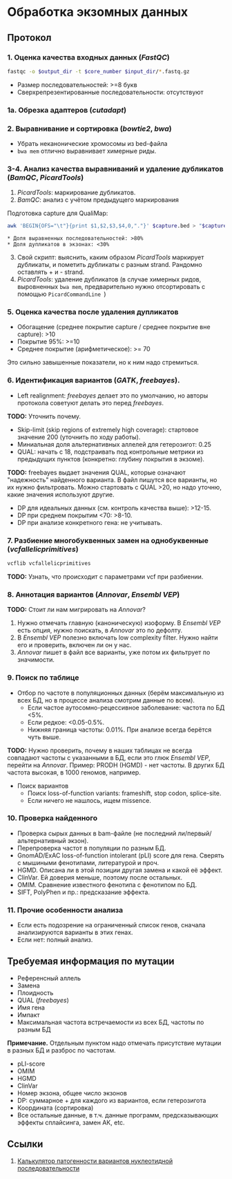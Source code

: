 # Обработка экзомных данных

## Протокол

### 1. Оценка качества входных данных (*FastQC*)

```bash
fastqc -o $output_dir -t $core_number $input_dir/*.fastq.gz
```

* Размер последовательностей: >=8 букв
* Сверхрепрезентированные последовательности: отсутствуют

### 1a. Обрезка адаптеров (*cutadapt*)

### 2. Выравнивание и сортировка (*bowtie2*, *bwa*)

* Убрать неканонические хромосомы из bed-файла
* `bwa mem` отлично выравнивает химерные риды.

### 3-4. Анализ качества выравниваний и удаление дубликатов (*BamQC*, *PicardTools*)

1. *PicardTools*: маркирование дубликатов.
2. *BamQC*: анализ с учётом предыдущего маркирования

Подготовка capture для QualiMap:

```bash
awk 'BEGIN{OFS="\t"}{print $1,$2,$3,$4,0,"."}' $capture.bed > "$capture"_QualiMap.bed
```

	* Доля выравненных последовательностей: >80%
	* Доля дупликатов в экзонах: <30%
3. Свой скрипт: выяснить, каким образом *PicardTools* маркирует дубликаты, и пометить дубликаты с разным strand. Рандомно оставлять + и - strand.
4. *PicardTools*: удаление дубликатов (в случае химерных ридов, выровненных `bwa mem`, предварительно нужно отсортировать с помощью `PicardCommandLine `)

### 5. Оценка качества после удаления дупликатов

* Обогащение (среднее покрытие capture / среднее покрытие вне capture): >10
* Покрытие 95%: >=10
* Среднее покрытие (арифметическое): >= 70

Это сильно завышенные показатели, но к ним надо стремиться.

### 6. Идентификация вариантов (*GATK*, *freebayes*).

* Left realignment: *freebayes* делает это по умолчанию, но авторы протокола советуют делать это перед *freebayes*. 

**TODO:** Уточнить почему.

* Skip-limit (skip regions of extremely high coverage): стартовое значение 200 (уточнить по ходу работы).
* Миниальная доля альтернативных аллелей для гетерозигот: 0.25
* QUAL: начать с 18, подстраивать под контрольные метрики из предыдущих пунктов (конкретно: глубину покрытия в экзоме).

**TODO:** freebayes выдает значения QUAL, которые означают "надежность" найденного варианта. В файл пишутся все варианты, но их нужно фильтровать. Можно стартовать с QUAL >20, но надо уточню, какие значения используют другие.

* DP для идеальных данных (см. контроль качества выше): >12-15.
* DP при среднем покрытим <70: >8-10.
* DP при анализе конкретного гена: не учитывать.

### 7. Разбиение многобуквенных замен на однобуквенные (*vcfallelicprimitives*)

```bash
vcflib vcfallelicprimitives
```

**TODO:** Узнать, что происходит с параметрами vcf при разбиении.

### 8. Аннотация вариантов (*Annovar*, *Ensembl VEP*)

**TODO:** Стоит ли нам мигрировать на *Annovar*?

1. Нужно отмечать главную (каноническую) изоформу. В *Ensembl VEP* есть опция, нужно поискать, в *Annovar* это по дефолту. 
2. В *Ensembl VEP* полезно включать low complexity filter. Нужно найти его и проверить, включен ли он у нас.
3. *Annovar* пишет в файл все варианты, уже потом их фильтрует по значимости.

### 9. Поиск по таблице

* Отбор по частоте в популяционных данных (берём максимальную из всех БД, но в процессе анализа смотрим данные по всем).
	* Если частое аутосомно-рецессивное заболевание: частота по БД <5%.
	* Если редкое: <0.05-0.5%. 
	* Нижняя граница частоты: 0.01%. При анализе всегда берётся чуть выше.

**TODO:** Нужно проверить, почему в наших таблицах не всегда совпадают частоты с указанными в БД, если это глюк *Ensembl VEP*, перейти на *Annovar*. Пример: PRODH (HGMD) - нет частоты. В других БД частота высокая, в 1000 геномов, например.

* Поиск вариантов
	* Поиск loss-of-function variants: frameshift, stop codon, splice-site.
	* Если ничего не нашлось, ищем missence.

### 10. Проверка найденного

* Проверка сырых данных в bam-файле (не последний ли/первый/альтернативный экзон).
* Перепроверка частот в популяции по разным БД.
* GnomAD/ExAC loss-of-function intolerant (pLI) score для гена. Сверять с мышиными фенотипами, литературой и проч.
* HGMD. Описана ли в этой позиции другая замена и какой её эффект.
* ClinVar. Ей доверия меньше, поэтому после остальных.
* OMIM. Сравнение известного фенотипа с фенотипом по БД.
* SIFT, PolyPhen и пр.: предсказание эффекта.

### 11. Прочие особенности анализа

* Если есть подозрение на ограниченный список генов, сначала анализируются варианты в этих генах.
* Если нет: полный анализ.

## Требуемая информация по мутации

* Референсный аллель
* Замена
* Плоидность
* QUAL (*freebayes*)
* Имя гена
* Импакт
* Максимальная частота встречаемости из всех БД, частоты по разным БД

**Примечание.** Отдельным пунктом надо отмечать присутствие мутации в разных БД и разброс по частотам.

* pLI-score
* OMIM
* HGMD
* ClinVar
* Номер экзона, общее число экзонов
* DP: суммарное + для каждого из вариантов, если гетерозигота
* Координата (сортировка)
* Все остальные данные, в т.ч. данные программ, предсказывающих эффекты сплайсинга, замен АК, etc.

## Ссылки

1. [Калькулятор патогенности вариантов нуклеотидной последовательности](http://calc.generesearch.ru/)

